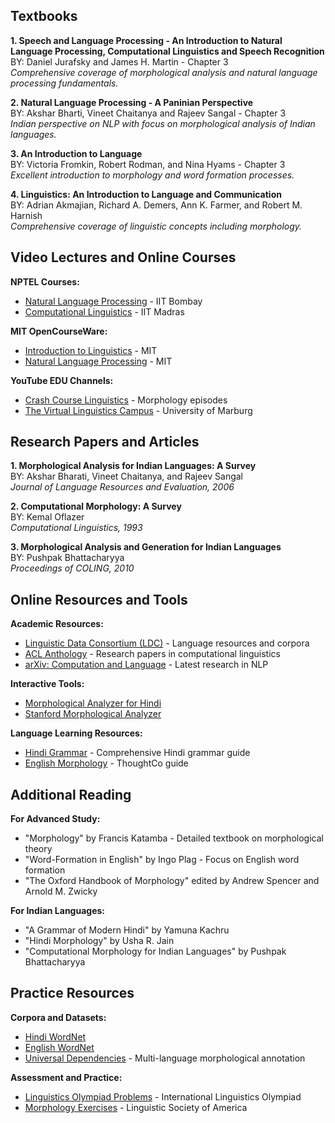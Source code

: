 ## Textbooks

**1. Speech and Language Processing - An Introduction to Natural Language Processing, Computational Linguistics and Speech Recognition**<br/>
BY: Daniel Jurafsky and James H. Martin - Chapter 3<br/>
*Comprehensive coverage of morphological analysis and natural language processing fundamentals.*

**2. Natural Language Processing - A Paninian Perspective** <br/>
BY: Akshar Bharti, Vineet Chaitanya and Rajeev Sangal - Chapter 3<br/>
*Indian perspective on NLP with focus on morphological analysis of Indian languages.*

**3. An Introduction to Language**<br/>
BY: Victoria Fromkin, Robert Rodman, and Nina Hyams - Chapter 3<br/>
*Excellent introduction to morphology and word formation processes.*

**4. Linguistics: An Introduction to Language and Communication**<br/>
BY: Adrian Akmajian, Richard A. Demers, Ann K. Farmer, and Robert M. Harnish<br/>
*Comprehensive coverage of linguistic concepts including morphology.*

## Video Lectures and Online Courses

**NPTEL Courses:**
- [Natural Language Processing](https://nptel.ac.in/courses/106/105/106105184/) - IIT Bombay
- [Computational Linguistics](https://nptel.ac.in/courses/106/105/106105183/) - IIT Madras

**MIT OpenCourseWare:**
- [Introduction to Linguistics](https://ocw.mit.edu/courses/24-900-introduction-to-linguistics-fall-2012/) - MIT
- [Natural Language Processing](https://ocw.mit.edu/courses/6-864-advanced-natural-language-processing-fall-2005/) - MIT

**YouTube EDU Channels:**
- [Crash Course Linguistics](https://www.youtube.com/playlist?list=PL8dPuuaLjXtP5mp25nStsuDzk2blncJDW) - Morphology episodes
- [The Virtual Linguistics Campus](https://www.youtube.com/user/VirtualLinguistics) - University of Marburg

## Research Papers and Articles

**1. Morphological Analysis for Indian Languages: A Survey**<br/>
BY: Akshar Bharati, Vineet Chaitanya, and Rajeev Sangal<br/>
*Journal of Language Resources and Evaluation, 2006*

**2. Computational Morphology: A Survey**<br/>
BY: Kemal Oflazer<br/>
*Computational Linguistics, 1993*

**3. Morphological Analysis and Generation for Indian Languages**<br/>
BY: Pushpak Bhattacharyya<br/>
*Proceedings of COLING, 2010*

## Online Resources and Tools

**Academic Resources:**
- [Linguistic Data Consortium (LDC)](https://www.ldc.upenn.edu/) - Language resources and corpora
- [ACL Anthology](https://aclanthology.org/) - Research papers in computational linguistics
- [arXiv: Computation and Language](https://arxiv.org/list/cs.CL/recent) - Latest research in NLP

**Interactive Tools:**
- [Morphological Analyzer for Hindi](http://tdil-dc.in/index.php?option=com_download&task=showresourceDetails&toolid=1628&lang=en)
- [Stanford Morphological Analyzer](https://nlp.stanford.edu/software/morphology.html)

**Language Learning Resources:**
- [Hindi Grammar](https://hindilanguage.info/hindi-grammar/) - Comprehensive Hindi grammar guide
- [English Morphology](https://www.thoughtco.com/morphology-words-term-1691407) - ThoughtCo guide

## Additional Reading

**For Advanced Study:**
- "Morphology" by Francis Katamba - Detailed textbook on morphological theory
- "Word-Formation in English" by Ingo Plag - Focus on English word formation
- "The Oxford Handbook of Morphology" edited by Andrew Spencer and Arnold M. Zwicky

**For Indian Languages:**
- "A Grammar of Modern Hindi" by Yamuna Kachru
- "Hindi Morphology" by Usha R. Jain
- "Computational Morphology for Indian Languages" by Pushpak Bhattacharyya

## Practice Resources

**Corpora and Datasets:**
- [Hindi WordNet](http://www.cfilt.iitb.ac.in/wordnet/webhwn/)
- [English WordNet](https://wordnet.princeton.edu/)
- [Universal Dependencies](https://universaldependencies.org/) - Multi-language morphological annotation

**Assessment and Practice:**
- [Linguistics Olympiad Problems](https://ioling.org/problems/) - International Linguistics Olympiad
- [Morphology Exercises](https://www.linguisticsociety.org/resource/morphology-exercises) - Linguistic Society of America